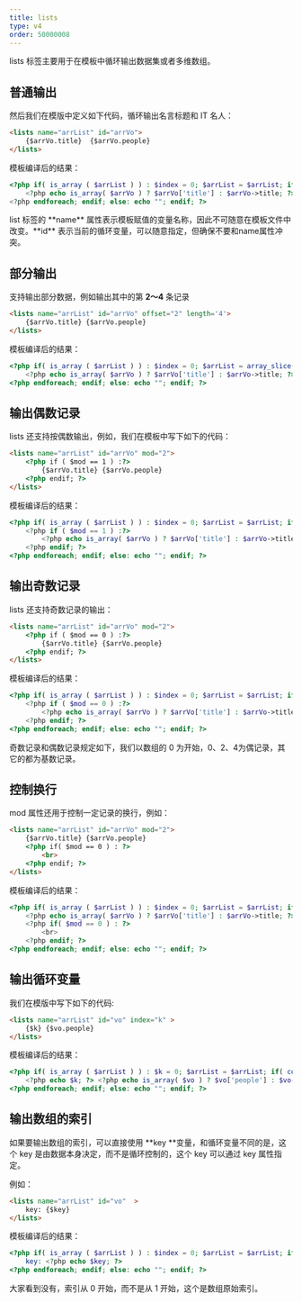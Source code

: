 ```yaml
---
title: lists
type: v4
order: 50000008
---
```


lists 标签主要用于在模板中循环输出数据集或者多维数组。

## 普通输出

然后我们在模版中定义如下代码，循环输出名言标题和 IT 名人：

``` html
<lists name="arrList" id="arrVo">     
    {$arrVo.title}  {$arrVo.people}      
</lists>
```

模板编译后的结果：

``` php
<?php if( is_array ( $arrList ) ) : $index = 0; $arrList = $arrList; if( count( $arrList ) == 0 ) : echo  ""; else : foreach ( $arrList as $key => $arrVo ) : ++$index; $mod = ( $index % 2) ?>     
    <?php echo is_array( $arrVo ) ? $arrVo['title'] : $arrVo->title; ?>  <?php echo is_array( $arrVo ) ? $arrVo['people'] : $arrVo->people; ?>      
<?php endforeach; endif; else: echo ""; endif; ?>
```

<p class="tip">list 标签的 **name** 属性表示模板赋值的变量名称，因此不可随意在模板文件中改变。**id** 表示当前的循环变量，可以随意指定，但确保不要和name属性冲突。</p>

## 部分输出

支持输出部分数据，例如输出其中的第 **2～4** 条记录

``` html
<lists name="arrList" id="arrVo" offset="2" length='4'>
    {$arrVo.title} {$arrVo.people}
</lists> 
```

模板编译后的结果：

``` php
<?php if( is_array ( $arrList ) ) : $index = 0; $arrList = array_slice( $arrList, 2, 4 ); if( count( $arrList ) == 0 ) : echo  ""; else : foreach ( $arrList as $key => $arrVo ) : ++$index; $mod = $index % 2; ?>
    <?php echo is_array( $arrVo ) ? $arrVo['title'] : $arrVo->title; ?> <?php echo is_array( $arrVo ) ? $arrVo['people'] : $arrVo->people; ?>
<?php endforeach; endif; else: echo ""; endif; ?>
```

## 输出偶数记录

lists 还支持按偶数输出，例如，我们在模板中写下如下的代码：   

``` html
<lists name="arrList" id="arrVo" mod="2">
    <?php if ( $mod == 1 ) :?>
        {$arrVo.title} {$arrVo.people}
    <?php endif; ?>
</lists> 
```

模板编译后的结果：

``` php
<?php if( is_array ( $arrList ) ) : $index = 0; $arrList = $arrList; if( count( $arrList ) == 0 ) : echo  ""; else : foreach ( $arrList as $key => $arrVo ) : ++$index; $mod = ( $index % 2) ?>
    <?php if ( $mod == 1 ) :?>
        <?php echo is_array( $arrVo ) ? $arrVo['title'] : $arrVo->title; ?> <?php echo is_array( $arrVo ) ? $arrVo['people'] : $arrVo->people; ?>
    <?php endif; ?>
<?php endforeach; endif; else: echo ""; endif; ?>
```

## 输出奇数记录

lists 还支持奇数记录的输出：

``` html
<lists name="arrList" id="arrVo" mod="2">
    <?php if ( $mod == 0 ) :?>
        {$arrVo.title} {$arrVo.people}
    <?php endif; ?>
</lists>
```

模板编译后的结果：

``` php
<?php if( is_array ( $arrList ) ) : $index = 0; $arrList = $arrList; if( count( $arrList ) == 0 ) : echo  ""; else : foreach ( $arrList as $key => $arrVo ) : ++$index; $mod = ( $index % 2) ?>
    <?php if ( $mod == 0 ) :?>
        <?php echo is_array( $arrVo ) ? $arrVo['title'] : $arrVo->title; ?> <?php echo is_array( $arrVo ) ? $arrVo['people'] : $arrVo->people; ?>
    <?php endif; ?>
<?php endforeach; endif; else: echo ""; endif; ?>
```

<p class="tip">奇数记录和偶数记录规定如下，我们以数组的 0 为开始，0、2、4为偶记录，其它的都为基数记录。</p>

## 控制换行

mod 属性还用于控制一定记录的换行，例如：

``` html
<lists name="arrList" id="arrVo" mod="2">
    {$arrVo.title} {$arrVo.people}
    <?php if( $mod == 0 ) : ?>
        <br>
    <?php endif; ?>
</lists>
```

模板编译后的结果：

``` php
<?php if( is_array ( $arrList ) ) : $index = 0; $arrList = $arrList; if( count( $arrList ) == 0 ) : echo  ""; else : foreach ( $arrList as $key => $arrVo ) : ++$index; $mod = ( $index % 2) ?>
    <?php echo is_array( $arrVo ) ? $arrVo['title'] : $arrVo->title; ?> <?php echo is_array( $arrVo ) ? $arrVo['people'] : $arrVo->people; ?>
    <?php if( $mod == 0 ) : ?>
        <br>
    <?php endif; ?>
<?php endforeach; endif; else: echo ""; endif; ?>
```

## 输出循环变量

我们在模版中写下如下的代码:

``` html
<lists name="arrList" id="vo" index="k" >
    {$k} {$vo.people}
</lists>
```

模板编译后的结果：

``` php
<?php if( is_array ( $arrList ) ) : $k = 0; $arrList = $arrList; if( count( $arrList ) == 0 ) : echo  ""; else : foreach ( $arrList as $key => $vo ) : ++$k; $mod = ( $k % 2) ?>
    <?php echo $k; ?> <?php echo is_array( $vo ) ? $vo['people'] : $vo->people; ?>
<?php endforeach; endif; else: echo ""; endif; ?>
```

## 输出数组的索引 

如果要输出数组的索引，可以直接使用 **key **变量，和循环变量不同的是，这个 key 是由数据本身决定，而不是循环控制的，这个 key 可以通过 key 属性指定。

例如：

``` html
<lists name="arrList" id="vo"  >     
    key: {$key}
</lists>  
```

模板编译后的结果：

``` php
<?php if( is_array ( $arrList ) ) : $index = 0; $arrList = $arrList; if( count( $arrList ) == 0 ) : echo  ""; else : foreach ( $arrList as $key => $vo ) : ++$index; $mod = ( $index % 2) ?>     
    key: <?php echo $key; ?>
<?php endforeach; endif; else: echo ""; endif; ?>
```

<p class="tip">大家看到没有，索引从 0 开始，而不是从 1 开始，这个是数组原始索引。</p>
